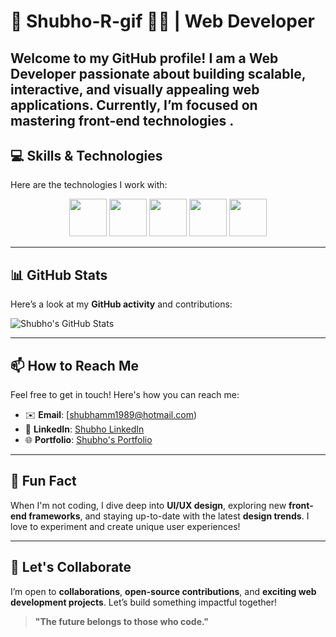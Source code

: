 # 🌟 Shubho-R-gif 👨‍💻 | Web Developer

Welcome to my GitHub profile! I am a **Web Developer** passionate about building scalable, interactive, and visually appealing web applications. Currently, I’m focused on mastering **front-end technologies** .
---

## 💻 Skills & Technologies

Here are the technologies I work with:


<p align="center">
  <img src="https://img.shields.io/badge/-HTML5-orange?logo=html5&logoColor=white&style=flat-square&labelColor=orange" height="60" />
  <img src="https://img.shields.io/badge/-CSS3-blue?logo=css3&logoColor=white&style=flat-square&labelColor=blue" height="60" />
  <img src="https://img.shields.io/badge/-JavaScript-yellow?logo=javascript&logoColor=white&style=flat-square&labelColor=yellow" height="60" />
  <img src="https://img.shields.io/badge/-React-blue?logo=react&logoColor=white&style=flat-square&labelColor=blue" height="60" />
  <img src="https://img.shields.io/badge/-GitHub-black?logo=github&logoColor=white&style=flat-square&labelColor=black" height="60" />
</p>

---

## 📊 GitHub Stats

Here’s a look at my **GitHub activity** and contributions:

![Shubho's GitHub Stats](https://github-readme-stats.vercel.app/api?username=Shubho-R-gif&show_icons=true&hide_title=true&count_private=true&hide=prs&theme=radical)

---

## 📫 How to Reach Me

Feel free to get in touch! Here's how you can reach me:

- ✉️ **Email**: [shubhamm1989@hotmail.com)
- 🔗 **LinkedIn**: [Shubho LinkedIn](your-linkedin-profile)
- 🌐 **Portfolio**: [Shubho's Portfolio](your-portfolio-link)

---

## 🎯 Fun Fact

When I'm not coding, I dive deep into **UI/UX design**, exploring new **front-end frameworks**, and staying up-to-date with the latest **design trends**. I love to experiment and create unique user experiences!

---

## 🚀 Let's Collaborate

I’m open to **collaborations**, **open-source contributions**, and **exciting web development projects**. Let’s build something impactful together!

> **"The future belongs to those who code."**





